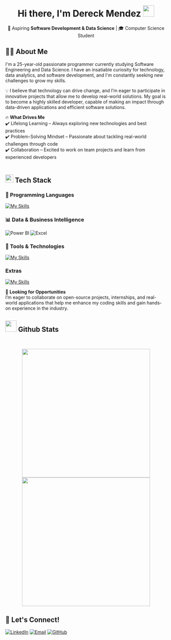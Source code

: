 <h1 align="center"><b>Hi there, I'm Dereck Mendez </b><img src="https://media.giphy.com/media/hvRJCLFzcasrR4ia7z/giphy.gif" width="35"></h1>
<p align="center">
  🚀 Aspiring <strong>Software Development & Data Science</strong> | 🎓 Computer Science Student
</p>

## 👨‍💻 About Me
I'm a 25-year-old passionate programmer currently studying Software Engineering and Data Science. I have an insatiable curiosity for technology, data analytics, and software development, and I'm constantly seeking new challenges to grow my skills.<br>

💡 I believe that technology can drive change, and I’m eager to participate in innovative projects that allow me to develop real-world solutions. My goal is to become a highly skilled developer, capable of making an impact through data-driven applications and efficient software solutions.<br>

🔥 <b>What Drives Me</b><br>
✔️ Lifelong Learning – Always exploring new technologies and best practices<br>
✔️ Problem-Solving Mindset – Passionate about tackling real-world challenges through code<br>
✔️ Collaboration – Excited to work on team projects and learn from experienced developers<br><br>

## <img src="https://media2.giphy.com/media/QssGEmpkyEOhBCb7e1/giphy.gif?cid=ecf05e47a0n3gi1bfqntqmob8g9aid1oyj2wr3ds3mg700bl&rid=giphy.gif" width ="25"><b> Tech Stack</b>
### 📌 Programming Languages  
[![My Skills](https://skillicons.dev/icons?i=python,mysql)](https://skillicons.dev)

### 📊 Data & Business Intelligence  
![Power BI](https://img.shields.io/badge/-Power%20BI-F2C811?style=flat&logo=powerbi&logoColor=black)
![Excel](https://img.shields.io/badge/-Excel-217346?style=flat&logo=microsoft-excel&logoColor=white)

### 🔧 Tools & Technologies  
[![My Skills](https://skillicons.dev/icons?i=anaconda,git,github,pycharm,visualstudio,vscode)](https://skillicons.dev)

### Extras
[![My Skills](https://skillicons.dev/icons?i=latex,md,notion,powershell,stackoverflow)](https://skillicons.dev)

🌱 <b>Looking for Opportunities</b><br>
I’m eager to collaborate on open-source projects, internships, and real-world applications that help me enhance my coding skills and gain hands-on experience in the industry.<br>

## <img src="https://media.giphy.com/media/iY8CRBdQXODJSCERIr/giphy.gif" width="35"><b> Github Stats </b>
<br> 
<p align="center">
  <img src="https://github-readme-stats.vercel.app/api?username=ayorick23&show_icons=true&theme=radical" width="400px">
  <img src="https://github-readme-streak-stats.herokuapp.com/?user=ayorick23&theme=radical" width="400px">
</p>

## 📩 Let's Connect!  
[![LinkedIn](https://img.shields.io/badge/-LinkedIn-blue?style=flat&logo=linkedin&logoColor=white)](https://linkedin.com/in/dereckmendez/)
[![Email](https://img.shields.io/badge/-Email-D14836?style=flat&logo=gmail&logoColor=white)](mailto:mayorickhenry@gmail.com)
[![GitHub](https://img.shields.io/badge/-GitHub-181717?style=flat&logo=github&logoColor=white)](https://github.com/ayorick23)
<!--
**ayorick23/ayorick23** is a ✨ _special_ ✨ repository because its `README.md` (this file) appears on your GitHub profile.

Here are some ideas to get you started:

- 🔭 I’m currently working on ...
- 🌱 I’m currently learning ...
- 👯 I’m looking to collaborate on ...
- 🤔 I’m looking for help with ...
- 💬 Ask me about ...
- 📫 How to reach me: ...
- 😄 Pronouns: ...
- ⚡ Fun fact: ...
-->
